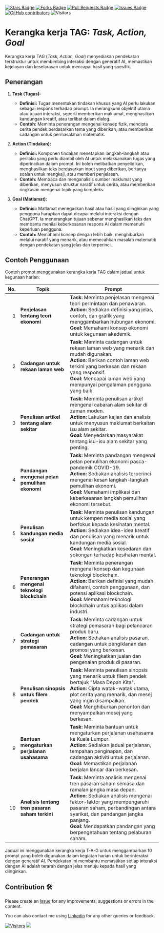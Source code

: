 <a href="https://github.com/drshahizan/Generative-AI-Playground/stargazers"><img src="https://img.shields.io/github/stars/drshahizan/Generative-AI-Playground" alt="Stars Badge"/></a>
<a href="https://github.com/drshahizan/Generative-AI-Playground/network/members"><img src="https://img.shields.io/github/forks/drshahizan/Generative-AI-Playground" alt="Forks Badge"/></a>
<a href="https://github.com/drshahizan/Generative-AI-Playground/pulls"><img src="https://img.shields.io/github/issues-pr/drshahizan/Generative-AI-Playground" alt="Pull Requests Badge"/></a>
<a href="https://github.com/drshahizan/Generative-AI-Playground"><img src="https://img.shields.io/github/issues/drshahizan/Generative-AI-Playground" alt="Issues Badge"/></a>
<a href="https://github.com/drshahizan/Generative-AI-Playground/graphs/contributors"><img alt="GitHub contributors" src="https://img.shields.io/github/contributors/drshahizan/Generative-AI-Playground?color=2b9348"></a>
![Visitors](https://api.visitorbadge.io/api/visitors?path=https%3A%2F%2Fgithub.com%2Fdrshahizan%2Generative-AI-Playground&labelColor=%23d9e3f0&countColor=%23697689&style=flat)


# Kerangka kerja TAG: _Task, Action, Goal_
Kerangka kerja TAG (_Task, Action, Goal_) menyediakan pendekatan terstruktur untuk membimbing interaksi dengan generatif AI, memastikan kejelasan dan keselarasan untuk mencapai hasil yang spesifik.

## Penerangan

1. **Task (Tugas):**
   - **Definisi:** Tugas menentukan tindakan khusus yang AI perlu lakukan sebagai respons terhadap prompt. Ia merangkumi objektif utama atau tujuan interaksi, seperti memberikan maklumat, menghasilkan kandungan kreatif, atau terlibat dalam dialog.
   - **Contoh:** Meminta penerangan mengenai konsep fizik, mencipta cerita pendek berdasarkan tema yang diberikan, atau memberikan cadangan untuk permasalahan matematik.

2. **Action (Tindakan):**
   - **Definisi:** Komponen tindakan menetapkan langkah-langkah atau perilaku yang perlu diambil oleh AI untuk melaksanakan tugas yang diperincikan dalam prompt. Ini boleh melibatkan penyelidikan, menghasilkan teks berdasarkan input yang diberikan, bertanya soalan untuk mengkaji, atau memberi penjelasan.
   - **Contoh:** Membaca dan menganalisis sumber maklumat yang diberikan, menyusun struktur naratif untuk cerita, atau memberikan ringkasan mengenai topik yang kompleks.

3. **Goal (Matlamat):**
   - **Definisi:** Matlamat menegaskan hasil atau hasil yang diinginkan yang pengguna harapkan dapat dicapai melalui interaksi dengan ChatGPT. Ia menerangkan tujuan sebenar menghasilkan teks dan membantu menilai keberkesanan respons AI dalam memenuhi keperluan pengguna.
   - **Contoh:** Memahami konsep dengan lebih baik, menghiburkan melalui naratif yang menarik, atau memecahkan masalah matematik dengan pendekatan yang jelas dan terperinci.

## Contoh Penggunaan

Contoh prompt menggunakan kerangka kerja TAG dalam jadual untuk kegunaan harian:

| **No.** | **Topik**                                    | **Prompt** |
|---------:|-----------------------------------------------|--------------------------------------------------------------------------------------------------------------------|
| 1       | **Penjelasan tentang teori ekonomi**    | **Task:** Meminta penjelasan mengenai teori permintaan dan penawaran.                                               <br>**Action:** Sediakan definisi yang jelas, contoh, dan grafik yang menggambarkan hubungan ekonomi.<br>**Goal:** Memahami konsep ekonomi untuk kegunaan akademik. |
| 2       | **Cadangan untuk rekaan laman web**   | **Task:** Meminta cadangan untuk rekaan laman web yang menarik dan mudah digunakan.                                  <br>**Action:** Berikan contoh laman web terkini yang berkesan dan rekaan yang responsif.<br>**Goal:** Mencapai laman web yang mempunyai pengalaman pengguna yang baik. |
| 3       | **Penulisan artikel tentang alam sekitar** | **Task:** Meminta penulisan artikel mengenai cabaran alam sekitar di zaman moden.                                   <br>**Action:** Lakukan kajian dan analisis untuk menyusun maklumat berkaitan isu alam sekitar.<br>**Goal:** Menyedarkan masyarakat tentang isu-isu alam sekitar yang penting. |
| 4       | **Pandangan mengenai pelan pemulihan ekonomi** | **Task:** Meminta pandangan mengenai pelan pemulihan ekonomi pasca-pandemik COVID-19.                              <br>**Action:** Sediakan analisis terperinci mengenai kesan langkah-langkah pemulihan ekonomi.<br>**Goal:** Memahami implikasi dan keberkesanan langkah pemulihan ekonomi tersebut. |
| 5       | **Penulisan kandungan media sosial**  | **Task:** Meminta penulisan kandungan untuk kempen media sosial yang berfokus kepada kesihatan mental.              <br>**Action:** Sediakan idea-idea kreatif dan penulisan yang menarik untuk kandungan media sosial.<br>**Goal:** Meningkatkan kesedaran dan sokongan terhadap kesihatan mental. |
| 6       | **Penerangan mengenai teknologi blockchain** | **Task:** Meminta penerangan mengenai konsep dan kegunaan teknologi blockchain.                                    <br>**Action:** Berikan definisi yang mudah difahami, contoh penggunaan, dan potensi aplikasi blockchain.<br>**Goal:** Memahami teknologi blockchain untuk aplikasi dalam industri. |
| 7       | **Cadangan untuk strategi pemasaran**   | **Task:** Meminta cadangan untuk strategi pemasaran bagi pelancaran produk baru.                                   <br>**Action:** Sediakan analisis pasaran, cadangan untuk pengiklanan dan promosi yang berkesan.<br>**Goal:** Meningkatkan jualan dan pengenalan produk di pasaran. |
| 8       | **Penulisan sinopsis untuk filem pendek** | **Task:** Meminta penulisan sinopsis yang menarik untuk filem pendek bertajuk "Masa Depan Kita".                    <br>**Action:** Cipta watak-watak utama, plot cerita yang menarik, dan mesej yang ingin disampaikan.<br>**Goal:** Menghiburkan penonton dan menyampaikan mesej yang berkesan. |
| 9       | **Bantuan mengaturkan perjalanan usahasama** | **Task:** Meminta bantuan untuk mengaturkan perjalanan usahasama ke Kuala Lumpur.                                   <br>**Action:** Sediakan jadual perjalanan, tempahan penginapan, dan cadangan aktiviti untuk perjalanan.<br>**Goal:** Memastikan perjalanan berjalan lancar dan berkesan. |
| 10      | **Analisis tentang tren pasaran saham terkini** | **Task:** Meminta analisis mengenai tren pasaran saham semasa dan ramalan jangka masa depan. <br>**Action:** Sediakan analisis mengenai faktor-faktor yang mempengaruhi pasaran saham, perbandingan antara syarikat, dan pandangan jangka panjang.<br>**Goal:** Mendapatkan pandangan yang berpengetahuan tentang pelaburan saham. |

Jadual ini menggunakan kerangka kerja T-A-G untuk menggambarkan 10 prompt yang boleh digunakan dalam kegiatan harian untuk berinteraksi dengan generatif AI. Pendekatan ini membantu memastikan setiap interaksi dengan AI adalah terarah dengan jelas menuju kepada hasil yang diinginkan.

## Contribution 🛠️
Please create an [Issue](https://github.com/drshahizan/ai-tools/issues) for any improvements, suggestions or errors in the content.

You can also contact me using [Linkedin](https://www.linkedin.com/in/drshahizan/) for any other queries or feedback.

[![Visitors](https://api.visitorbadge.io/api/visitors?path=https%3A%2F%2Fgithub.com%2Fdrshahizan&labelColor=%23697689&countColor=%23555555&style=plastic)](https://visitorbadge.io/status?path=https%3A%2F%2Fgithub.com%2Fdrshahizan)
![](https://hit.yhype.me/github/profile?user_id=81284918)



